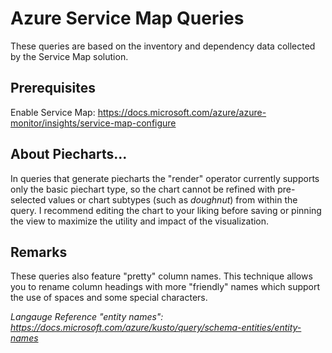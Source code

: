 # Azure Service Map Queries

These queries are based on the inventory and dependency data collected by the Service Map solution.

## Prerequisites

Enable Service Map: <https://docs.microsoft.com/azure/azure-monitor/insights/service-map-configure>

## About Piecharts...

In queries that generate piecharts the "render" operator currently supports only the basic piechart type, so the chart cannot be refined with pre-selected values or chart subtypes (such as *doughnut*) from within the query. I recommend editing the chart to your liking before saving or pinning the view to maximize the utility and impact of the visualization.

## Remarks

These queries also feature "pretty" column names. This technique allows you to rename column headings with more "friendly" names which support the use of spaces and some special characters.

*Langauge Reference "entity names": <https://docs.microsoft.com/azure/kusto/query/schema-entities/entity-names>*
